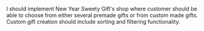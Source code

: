 I should implement New Year Sweety Gift's shop where customer should be able to choose from either several premade gifts or from custom made gifts. Custom gift creation should include sorting and filtering functionality.
